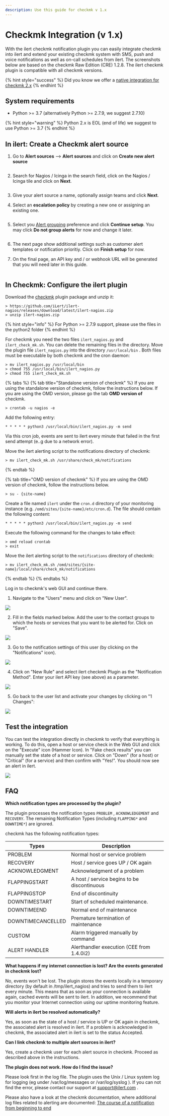 ```yaml
---
description: Use this guide for checkmk v 1.x
---
```


# Checkmk Integration (v 1.x)

With the ilert checkmk notification plugin you can easily integrate checkmk into ilert and extend your existing checkmk system with SMS, push and voice notifications as well as on-call schedules from ilert. The screenshots below are based on the checkmk Raw Edition (CRE) 1.2.8. The ilert checkmk plugin is compatible with all checkmk versions.

{% hint style="success" %}
Did you know we offer a [native integration for checkmk 2.x](native.md)
{% endhint %}

## System requirements

* Python >= 3.7 (alternatively Python >= 2.7.9, we suggest 2.7.10)

{% hint style="warning" %}
Python 2.x is EOL (end of life) we suggest to use Python >= 3.7
{% endhint %}

## In ilert: Create a Checkmk alert source <a href="#create-alarm-source" id="create-alarm-source"></a>

1.  Go to **Alert sources** --> **Alert sources** and click on **Create new alert source**

    <figure><img src="../../.gitbook/assets/Screenshot 2023-08-28 at 10.21.10.png" alt=""><figcaption></figcaption></figure>
2.  Search for Nagios / Icinga in the search field, click on the Nagios / Icinga tile and click on **Next**.&#x20;

    <figure><img src="../../.gitbook/assets/Screenshot 2023-08-28 at 10.24.23.png" alt=""><figcaption></figcaption></figure>
3. Give your alert source a name, optionally assign teams and click **Next**.
4.  Select an **escalation policy** by creating a new one or assigning an existing one.

    <figure><img src="../../.gitbook/assets/Screenshot 2023-08-28 at 11.37.47.png" alt=""><figcaption></figcaption></figure>
5.  Select you [Alert grouping](../../alerting/alert-sources.md#alert-grouping) preference and click **Continue setup**. You may click **Do not group alerts** for now and change it later.&#x20;

    <figure><img src="../../.gitbook/assets/Screenshot 2023-08-28 at 11.38.24.png" alt=""><figcaption></figcaption></figure>
6. The next page show additional settings such as customer alert templates or notification prioritiy. Click on **Finish setup** for now.
7.  On the final page, an API key and / or webhook URL will be generated that you will need later in this guide.

    <figure><img src="../../.gitbook/assets/Screenshot 2023-08-28 at 11.47.34 (1).png" alt=""><figcaption></figcaption></figure>

## In Checkmk: Configure the ilert plugin <a href="#configure-ilert-plugin" id="configure-ilert-plugin"></a>

Download the [checkmk](https://github.com/iLert/ilert-nagios) plugin package and unzip it:

```
> https://github.com/iLert/ilert-nagios/releases/download/latest/ilert-nagios.zip
> unzip ilert-nagios.zip
```

{% hint style="info" %}
For Python >= 2.7.9 support, please use the files in the python2 folder
{% endhint %}

For checkmk you need the two files `ilert_nagios.py` and `ilert_check_mk.sh`. You can delete the remaining files in the directory. Move the plugin file `ilert_nagios.py` into the directory `/usr/local/bin` . Both files must be executable by both checkmk and the cron daemon:

```
> mv ilert_nagios.py /usr/local/bin
> chmod 755 /usr/local/bin/ilert_nagios.py
> chmod 755 ilert_check_mk.sh
```

{% tabs %}
{% tab title="Standalone version of checkmk" %}
If you are using the standalone version of checkmk, follow the instructions below. If you are using the OMD version, please go the tab **OMD version of** checkmk.

```
> crontab -u nagios -e
```

Add the following entry:

```
* * * * * python3 /usr/local/bin/ilert_nagios.py -m send
```

Via this cron job, events are sent to ilert every minute that failed in the first send attempt (e..g due to a network error).

Move the ilert alerting script to the notifications directory of checkmk:

```
> mv ilert_check_mk.sh /usr/share/check_mk/notifications
```
{% endtab %}

{% tab title="OMD version of checkmk" %}
If you are using the OMD version of checkmk, follow the instructions below.

```
> su - {site-name}
```

Create a file named `ilert` under the `cron.d` directory of your monitoring instance (e.g. `/omd/sites/{site-name}/etc/cron.d`). The file should contain the following content:

```
* * * * * python3 /usr/local/bin/ilert_nagios.py -m send
```

Execute the following command for the changes to take effect:

```
> omd reload crontab 
> exit
```

Move the ilert alerting script to the `notifications` directory of checkmk:

```
> mv ilert_check_mk.sh /omd/sites/{site-name}/local/share/check_mk/notifications
```
{% endtab %}
{% endtabs %}

Log in to checkmk's web GUI and continue there.

1. Navigate to the "Users" menu and click on "New User".

![](../../.gitbook/assets/mk4.jpg)

2. Fill in the fields marked below. Add the user to the contact groups to which the hosts or services that you want to be alerted for. Click on "Save".

![](../../.gitbook/assets/mk5.jpg)

3. Go to the notification settings of this user (by clicking on the "Notifications" icon).

![](../../.gitbook/assets/mk6.jpg)

4. Click on "New Rule" and select ilert checkmk Plugin as the "Notification Method". Enter your ilert API key (see above) as a parameter.

![](../../.gitbook/assets/mk7.jpg)

5. Go back to the user list and activate your changes by clicking on "1 Changes":

![](../../.gitbook/assets/mk8.jpg)

## Test the integration <a href="#test" id="test"></a>

You can test the integration directly in checkmk to verify that everything is working. To do this, open a host or service check in the Web GUI and click on the "Execute" icon (Hammer Icon). In "Fake check results" you can manually set the state of a host or service. Click on "Down" (for a host) or "Critical" (for a service) and then confirm with "Yes!". You should now see an alert in ilert.

![](../../.gitbook/assets/mk9.jpg)

## FAQ <a href="#faq" id="faq"></a>

**Which notification types are processed by the plugin?**

The plugin processes the notification types `PROBLEM` , `ACKNOWLEDGEMENT` and `RECOVERY`. The remaining Notification Types (including `FLAPPING*` and `DOWNTIME*`) are ignored.

checkmk has the following notification types:

| Types             | Description                                 |
| ----------------- | ------------------------------------------- |
| PROBLEM           | Normal host or service problem              |
| RECOVERY          | Host / service goes UP / OK again           |
| ACKNOWLEDGMENT    | Acknowledgment of a problem                 |
| FLAPPINGSTART     | A host / service begins to be discontinuous |
| FLAPPINGSTOP      | End of discontinuity                        |
| DOWNTIMESTART     | Start of scheduled maintenance.             |
| DOWNTIMEEND       | Normal end of maintenance                   |
| DOWNTIMECANCELLED | Premature termination of maintenance        |
| CUSTOM            | Alarm triggered manually by command         |
| ALERT HANDLER     | Alerthandler execution (CEE from 1.4.0i2)   |

**What happens if my internet connection is lost? Are the events generated in checkmk lost?**

No, events won't be lost. The plugin stores the events locally in a temporary directory (by default in /tmp/ilert\_nagios) and tries to send them to ilert every minute. This means that as soon as your connection is available again, cached events will be sent to ilert. In addition, we recommend that you monitor your Internet connection using our uptime monitoring feature.

**Will alerts in ilert be resolved automatically?**

Yes, as soon as the state of a host / service is UP or OK again in checkmk, the associated alert is resolved in ilert. If a problem is acknowledged in checkmk, the associated alert in ilert is set to the status Accepted.

**Can I link checkmk to multiple alert sources in ilert?**

Yes, create a checkmk user for each alert source in checkmk. Proceed as described above in the instructions.

**The plugin does not work. How do I find the issue?**

Please look first in the log file. The plugin uses the Unix / Linux system log for logging (eg under /var/log/messages or /var/log/syslog ). If you can not find the error, please contact our support at [support@ilert.com](mailto:support@ilert.com) .

Please also have a look at the checkmk documentation, where additional log files related to alerting are documented: [The course of a notification from beginning to end](https://checkmk.com/cms\_notifications.html#The%20course%20of%20a%20notification%20from%20beginning%20to%20end)
